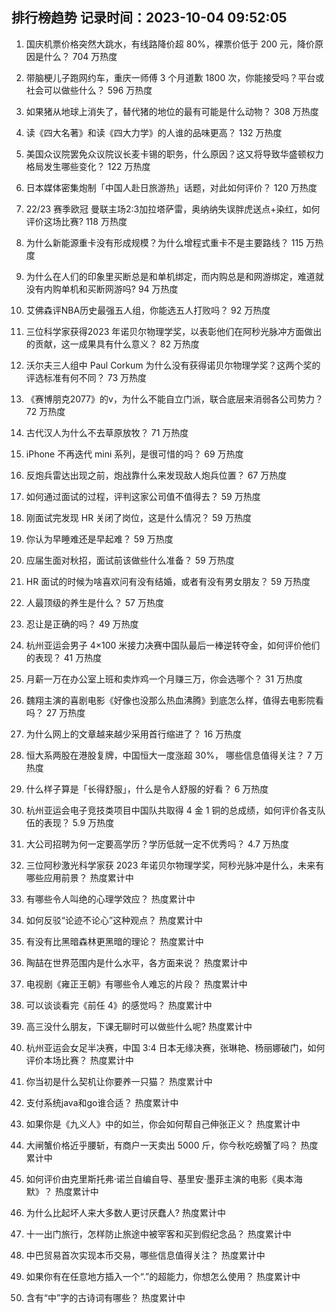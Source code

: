 
## 排行榜趋势 记录时间：2023-10-04 09:52:05
  
  1. 国庆机票价格突然大跳水，有线路降价超 80%，裸票价低于 200 元，降价原因是什么？ 704 万热度
    
  2. 带脑梗儿子跑网约车，重庆一师傅 3 个月道歉 1800 次，你能接受吗？平台或社会可以做些什么？ 596 万热度
    
  3. 如果猪从地球上消失了，替代猪的地位的最有可能是什么动物？ 308 万热度
    
  4. 读《四大名著》和读《四大力学》的人谁的品味更高？ 132 万热度
    
  5. 美国众议院罢免众议院议长麦卡锡的职务，什么原因？这又将导致华盛顿权力格局发生哪些变化？ 122 万热度
    
  6. 日本媒体密集炮制「中国人赴日旅游热」话题，对此如何评价？ 120 万热度
    
  7. 22/23 赛季欧冠 曼联主场2:3加拉塔萨雷，奥纳纳失误胖虎送点+染红，如何评价这场比赛? 118 万热度
    
  8. 为什么新能源重卡没有形成规模？为什么增程式重卡不是主要路线？ 115 万热度
    
  9. 为什么在人们的印象里买断总是和单机绑定，而内购总是和网游绑定，难道就没有内购单机和买断网游吗? 94 万热度
    
  10. 艾佛森评NBA历史最强五人组，你能选五人打败吗？ 92 万热度
    
  11. 三位科学家获得2023 年诺贝尔物理学奖，以表彰他们在阿秒光脉冲方面做出的贡献，这一成果具有什么意义？ 82 万热度
    
  12. 沃尔夫三人组中 Paul Corkum 为什么没有获得诺贝尔物理学奖？这两个奖的评选标准有何不同？ 73 万热度
    
  13. 《赛博朋克2077》的v，为什么不能自立门派，联合底层来消弱各公司势力？ 72 万热度
    
  14. 古代汉人为什么不去草原放牧？ 71 万热度
    
  15. iPhone 不再迭代 mini 系列，是很可惜的吗？ 69 万热度
    
  16. 反炮兵雷达出现之前，炮战靠什么来发现敌人炮兵位置？ 67 万热度
    
  17. 如何通过面试的过程，评判这家公司值不值得去？ 59 万热度
    
  18. 刚面试完发现 HR 关闭了岗位，这是什么情况？ 59 万热度
    
  19. 你认为早睡难还是早起难？ 59 万热度
    
  20. 应届生面对秋招，面试前该做些什么准备？ 59 万热度
    
  21. HR 面试的时候为啥喜欢问有没有结婚，或者有没有男女朋友？ 59 万热度
    
  22. 人最顶级的养生是什么？ 57 万热度
    
  23. 忍让是正确的吗？ 49 万热度
    
  24. 杭州亚运会男子 4×100 米接力决赛中国队最后一棒逆转夺金，如何评价他们的表现？ 41 万热度
    
  25. 月薪一万在办公室上班和卖炸鸡一个月赚三万，你会选哪个？ 31 万热度
    
  26. 魏翔主演的喜剧电影《好像也没那么热血沸腾》到底怎么样，值得去电影院看吗？ 27 万热度
    
  27. 为什么网上的文章越来越少采用首行缩进了？ 16 万热度
    
  28. 恒大系两股在港股复牌，中国恒大一度涨超 30%， 哪些信息值得关注？ 7 万热度
    
  29. 什么样子算是「长得舒服」，什么是令人舒服的好看？ 6 万热度
    
  30. 杭州亚运会电子竞技类项目中国队共取得 4 金 1 铜的总成绩，如何评价各支队伍的表现？ 5.9 万热度
    
  31. 大公司招聘为何一定要高学历？学历低就一定不优秀吗？ 4.7 万热度
    
  32. 三位阿秒激光科学家获 2023 年诺贝尔物理学奖，阿秒光脉冲是什么，未来有哪些应用前景？ 热度累计中
    
  33. 有哪些令人叫绝的心理学效应？ 热度累计中
    
  34. 如何反驳“论迹不论心”这种观点？ 热度累计中
    
  35. 有没有比黑暗森林更黑暗的理论？ 热度累计中
    
  36. 陶喆在世界范围内是什么水平，各方面来说？ 热度累计中
    
  37. 电视剧《雍正王朝》有哪些令人难忘的片段？ 热度累计中
    
  38. 可以谈谈看完《前任 4》的感觉吗？ 热度累计中
    
  39. 高三没什么朋友，下课无聊时可以做些什么呢? 热度累计中
    
  40. 杭州亚运会女足半决赛，中国 3:4 日本无缘决赛，张琳艳、杨丽娜破门，如何评价本场比赛？ 热度累计中
    
  41. 你当初是什么契机让你要养一只猫？ 热度累计中
    
  42. 支付系统java和go谁合适？ 热度累计中
    
  43. 如果你是《九义人》中的如兰，你会如何帮自己伸张正义？ 热度累计中
    
  44. 大闸蟹价格近乎腰斩，有商户一天卖出 5000 斤，你今秋吃螃蟹了吗？ 热度累计中
    
  45. 如何评价由克里斯托弗·诺兰自编自导、基里安·墨菲主演的电影《奥本海默》？ 热度累计中
    
  46. 为什么比起坏人来大多数人更讨厌蠢人? 热度累计中
    
  47. 十一出门旅行，怎样防止旅途中被宰客和买到假纪念品？ 热度累计中
    
  48. 中巴贸易首次实现本币交易，哪些信息值得关注？ 热度累计中
    
  49. 如果你有在任意地方插入一个“.”的超能力，你想怎么使用？ 热度累计中
    
  50. 含有“中”字的古诗词有哪些？ 热度累计中
    